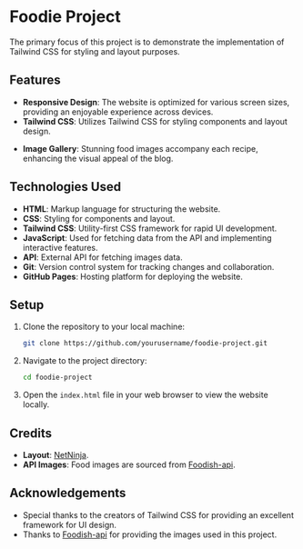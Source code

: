 # Foodie Project

<!-- This project is a food blog website where users can explore various recipes accompanied by mouth-watering images.
 It leverages an API to fetch recipe data dynamically, providing a seamless browsing experience.  -->
 The primary focus of this project is to demonstrate the implementation of Tailwind CSS for styling and layout purposes.

## Features

<!-- - **Dynamic Content**: Recipes are fetched from an API, ensuring fresh and diverse content with every visit. -->
- **Responsive Design**: The website is optimized for various screen sizes, providing an enjoyable experience across devices.
- **Tailwind CSS**: Utilizes Tailwind CSS for styling components and layout design.
<!-- - **Search Functionality**: Users can search for recipes based on keywords or categories.
- **Recipe Details**: Each recipe page provides detailed instructions, ingredients list, and nutritional information. -->
- **Image Gallery**: Stunning food images accompany each recipe, enhancing the visual appeal of the blog.

## Technologies Used

- **HTML**: Markup language for structuring the website.
- **CSS**: Styling for components and layout.
- **Tailwind CSS**: Utility-first CSS framework for rapid UI development.
- **JavaScript**: Used for fetching data from the API and implementing interactive features.
- **API**: External API for fetching images data.
- **Git**: Version control system for tracking changes and collaboration.
- **GitHub Pages**: Hosting platform for deploying the website.

## Setup

1. Clone the repository to your local machine:

    ```bash
    git clone https://github.com/yourusername/foodie-project.git
    ```

2. Navigate to the project directory:

    ```bash
    cd foodie-project
    ```

3. Open the `index.html` file in your web browser to view the website locally.


## Credits
- **Layout**: [NetNinja](https://www.youtube.com/@NetNinja).
- **API Images**: Food images are sourced from [Foodish-api](https://foodish-api.com/).

## Acknowledgements

- Special thanks to the creators of Tailwind CSS for providing an excellent framework for UI design.
- Thanks to [Foodish-api](https://foodish-api.com/) for providing the images used in this project.

